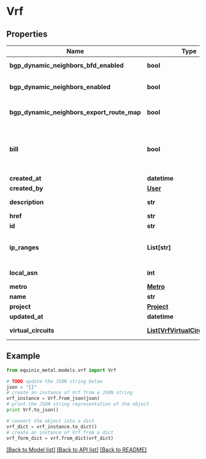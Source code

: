 # Vrf


## Properties
Name | Type | Description | Notes
------------ | ------------- | ------------- | -------------
**bgp_dynamic_neighbors_bfd_enabled** | **bool** | Toggle BFD on dynamic bgp neighbors sessions | [optional] 
**bgp_dynamic_neighbors_enabled** | **bool** | Toggle to enable the dynamic bgp neighbors feature on the VRF | [optional] 
**bgp_dynamic_neighbors_export_route_map** | **bool** | Toggle to export the VRF route-map to the dynamic bgp neighbors | [optional] 
**bill** | **bool** | True if the VRF is being billed. Usage will start when the first VRF Virtual Circuit is active, and will only stop when the VRF has been deleted. | [optional] [default to False]
**created_at** | **datetime** |  | [optional] 
**created_by** | [**User**](User.md) |  | [optional] 
**description** | **str** | Optional field that can be set to describe the VRF | [optional] 
**href** | **str** |  | [optional] 
**id** | **str** |  | [optional] 
**ip_ranges** | **List[str]** | A list of CIDR network addresses. Like [\&quot;10.0.0.0/16\&quot;, \&quot;2001:d78::/56\&quot;]. | [optional] 
**local_asn** | **int** | A 4-byte ASN associated with the VRF. | [optional] 
**metro** | [**Metro**](Metro.md) |  | [optional] 
**name** | **str** |  | [optional] 
**project** | [**Project**](Project.md) |  | [optional] 
**updated_at** | **datetime** |  | [optional] 
**virtual_circuits** | [**List[VrfVirtualCircuitsInner]**](VrfVirtualCircuitsInner.md) | Virtual circuits that are in the VRF | [optional] 

## Example

```python
from equinix_metal.models.vrf import Vrf

# TODO update the JSON string below
json = "{}"
# create an instance of Vrf from a JSON string
vrf_instance = Vrf.from_json(json)
# print the JSON string representation of the object
print Vrf.to_json()

# convert the object into a dict
vrf_dict = vrf_instance.to_dict()
# create an instance of Vrf from a dict
vrf_form_dict = vrf.from_dict(vrf_dict)
```
[[Back to Model list]](../README.md#documentation-for-models) [[Back to API list]](../README.md#documentation-for-api-endpoints) [[Back to README]](../README.md)


